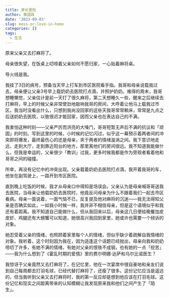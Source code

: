 ```yaml
---
title: 家长里短
author: 黄国政
date: '2023-09-03'
slug: mess-or-love-in-home
categories: []
tags:
  - 生活
---
```


<!--more-->

原来父亲又去打麻将了。

母亲很失望，在饭桌上叨唠着父亲如何不愿归家，一心贴着麻将桌。

导火线是我。

我挂了3日的病号，预备当天早上打车到市区医院看手指。我哥和母亲说载我过去，母亲便让父亲3号早上载奶奶去医院打点滴，并照护奶奶。难得的周末，我哥想睡懒觉，父亲估计是前一天打了很久麻将，第二天想睡久一些，醒来之后继续去打麻将，早上的时候父亲非常使劲地敲响我哥的房间，大呼着让他马上载我过市区。我当时没看出什么，只想到我尚没回家的这些天我哥常常赖床，常常是九点之后送奶奶去医院，以致很迟才能回家，因而父亲也在表达自己的不满。

我害怕这种时刻——父亲严厉而洪亮的大嗓门，哥哥短暂无声后不满的抗议和「顽固」的时刻。写到这里的时候，小时候的记忆闪过，似乎这一幕预示着两者间的冲突即将爆发，最终最伤心的还是母亲，夹于两者的情绪漩涡之间。我下意识地走远，走到大厅，走到靠近阳台的地方，那里离他们的房间很远。我不知道我能做什么，但我是幸运的，父亲很少「教训」过我，更多时候我都是作为旁观者看着他和哥哥之间的碰撞。

所幸，再没有记忆中的冲突出现。父亲载着奶奶去医院打点滴，我开着我哥的车，他坐在副驾驶上，一路开到市区医院。

直到晚上吃饭的时候，我才从母亲口中得知是场误会。父亲认为是母亲喊哥哥送我去医院，当母亲让他载奶奶去医院时，他竟反问母亲为什么不跟着我们一起去市区看病。母亲一面说着，一面气恼不已，反复提及他对麻将的沉迷——我无法得知父亲是否确实如此，一如我小时候一样，我并非不相信母亲，但是这个语境似乎和我还有着距离。我不知道自己能做什么，但从我回来以后，母亲这几日便给晚餐加皮皮虾、鸡腿还有大螃蟹可以知道，她很高兴我回到家里，她或许也需要一个倾诉的对象。

她忍受着父亲的情绪，也照顾着家里每个人的情绪，但似乎缺少着疏解自我情绪的对象。我听着，这个时刻因为我在，因为适逢这个话题已经抛出，母亲向我和奶奶唠叨了许多，有她不满的情绪，有她对父亲的恨铁不成钢，也有她的一点「挖苦」——我为什么想到了《霍乱时期的爱情》里的费尔明娜·达萨和乌尔比诺医生？

我惊讶于父亲竟然又去打麻将了，在记忆里，他在一次宴席中很自豪地和亲友们说到自己每周都去打羽毛球，已经代替打麻将了，还瘦了很多。这份记忆应当是遥远的，但当我听到父亲又去打麻将时，我的第一反应却是想到他应该在打羽毛球。这份记忆和现实之间距离带来的认知模糊让我发现原来我和他们之间产生了「陌生」。